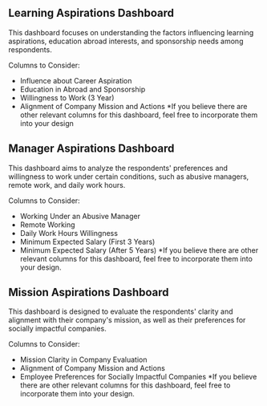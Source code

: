 ## Learning Aspirations Dashboard
This dashboard focuses on understanding the factors influencing learning aspirations, education abroad interests, and sponsorship needs among respondents.

Columns to Consider:
- Influence about Career Aspiration
- Education in Abroad and Sponsorship
- Willingness to Work (3 Year)
- Alignment of Company Mission and Actions
*If you believe there are other relevant columns for this dashboard, feel free to incorporate them into your design




## Manager Aspirations Dashboard
This dashboard aims to analyze the respondents' preferences and willingness to work under certain conditions, such as abusive managers, remote work, and daily work hours.

Columns to Consider:
- Working Under an Abusive Manager
- Remote Working
- Daily Work Hours Willingness
- Minimum Expected Salary (First 3 Years)
- Minimum Expected Salary (After 5 Years)
*If you believe there are other relevant columns for this dashboard, feel free to incorporate them into your design.




## Mission Aspirations Dashboard
This dashboard is designed to evaluate the respondents' clarity and alignment with their company's mission, as well as their preferences for socially impactful companies.

Columns to Consider:
- Mission Clarity in Company Evaluation
- Alignment of Company Mission and Actions
- Employee Preferences for Socially Impactful Companies
*If you believe there are other relevant columns for this dashboard, feel free to incorporate them into your design.


